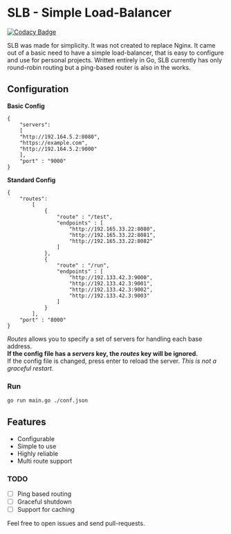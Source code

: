 # SLB - Simple Load-Balancer

[![Codacy Badge](https://api.codacy.com/project/badge/Grade/f43f711381024de0aff41a9600683965)](https://app.codacy.com/app/cvhariharan/SLB?utm_source=github.com&utm_medium=referral&utm_content=cvhariharan/SLB&utm_campaign=Badge_Grade_Dashboard)

SLB was made for simplicity. It was not created to replace Nginx. It came out of a basic need to have a simple load-balancer, that is easy to configure and use for personal projects. Written entirely in Go, SLB currently has only round-robin routing but a ping-based router is also in the works. 

## Configuration
**Basic Config**

```
{
    "servers": 
    [
    "http://192.164.5.2:8080",
    "https://example.com",
    "http://192.164.5.2:9000"
    ],
    "port" : "9000"
}
```

**Standard Config**
```
{
    "routes":
        [
            {
                "route" : "/test",
                "endpoints" : [
                    "http://192.165.33.22:8080",
                    "http://192.165.33.22:8081",
                    "http://192.165.33.22:8082"
                ]
            },
            {
                "route" : "/run",
                "endpoints" : [
                    "http://192.133.42.3:9000",
                    "http://192.133.42.3:9001",
                    "http://192.133.42.3:9002",
                    "http://192.133.42.3:9003"
                ]
            }
        ],
    "port" : "8000"
}
```
*Routes* allows you to specify a set of servers for handling each base address.  
**If the config file has a *servers* key, the *routes* key will be ignored.**  
If the config file is changed, press enter to reload the server. *This is not a graceful restart.*

### Run
```bash
go run main.go ./conf.json
```

## Features
-  Configurable
-  Simple to use
-  Highly reliable
-  Multi route support

### TODO
-  [ ] Ping based routing
-  [ ] Graceful shutdown
-  [ ] Support for caching

Feel free to open issues and send pull-requests.